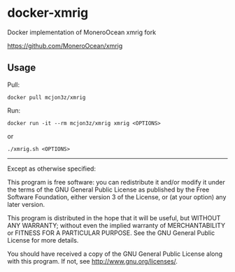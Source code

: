 # docker-xmrig

Docker implementation of MoneroOcean xmrig fork

https://github.com/MoneroOcean/xmrig


## Usage
Pull:

    docker pull mcjon3z/xmrig
    
Run:

    docker run -it --rm mcjon3z/xmrig xmrig <OPTIONS>
    
or
    
    ./xmrig.sh <OPTIONS>


--------------------------------------------------------------------------------

Except as otherwise specified:

This program is free software: you can redistribute it and/or modify it under
the terms of the GNU General Public License as published by the Free Software
Foundation, either version 3 of the License, or (at your option) any later
version.

This program is distributed in the hope that it will be useful, but WITHOUT ANY
WARRANTY; without even the implied warranty of MERCHANTABILITY or FITNESS FOR A
PARTICULAR PURPOSE. See the GNU General Public License for more details.

You should have received a copy of the GNU General Public License along with
this program. If not, see <http://www.gnu.org/licenses/>.